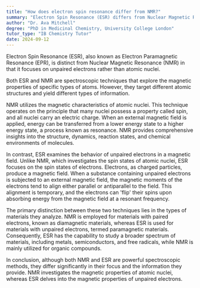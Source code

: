 ```yaml
---
title: "How does electron spin resonance differ from NMR?"
summary: "Electron Spin Resonance (ESR) differs from Nuclear Magnetic Resonance (NMR) in that it studies unpaired electrons instead of atomic nuclei."
author: "Dr. Ava Mitchell"
degree: "PhD in Medicinal Chemistry, University College London"
tutor_type: "IB Chemistry Tutor"
date: 2024-09-12
---
```


Electron Spin Resonance (ESR), also known as Electron Paramagnetic Resonance (EPR), is distinct from Nuclear Magnetic Resonance (NMR) in that it focuses on unpaired electrons rather than atomic nuclei.

Both ESR and NMR are spectroscopic techniques that explore the magnetic properties of specific types of atoms. However, they target different atomic structures and yield different types of information.

NMR utilizes the magnetic characteristics of atomic nuclei. This technique operates on the principle that many nuclei possess a property called spin, and all nuclei carry an electric charge. When an external magnetic field is applied, energy can be transferred from a lower energy state to a higher energy state, a process known as resonance. NMR provides comprehensive insights into the structure, dynamics, reaction states, and chemical environments of molecules.

In contrast, ESR examines the behavior of unpaired electrons in a magnetic field. Unlike NMR, which investigates the spin states of atomic nuclei, ESR focuses on the spin states of electrons. Electrons, as charged particles, produce a magnetic field. When a substance containing unpaired electrons is subjected to an external magnetic field, the magnetic moments of the electrons tend to align either parallel or antiparallel to the field. This alignment is temporary, and the electrons can 'flip' their spins upon absorbing energy from the magnetic field at a resonant frequency.

The primary distinction between these two techniques lies in the types of materials they analyze. NMR is employed for materials with paired electrons, known as diamagnetic materials, whereas ESR is used for materials with unpaired electrons, termed paramagnetic materials. Consequently, ESR has the capability to study a broader spectrum of materials, including metals, semiconductors, and free radicals, while NMR is mainly utilized for organic compounds.

In conclusion, although both NMR and ESR are powerful spectroscopic methods, they differ significantly in their focus and the information they provide. NMR investigates the magnetic properties of atomic nuclei, whereas ESR delves into the magnetic properties of unpaired electrons.
    